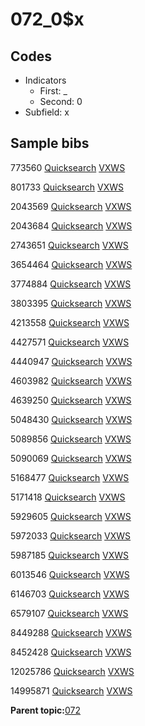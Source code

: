 # 072\_0$x

## Codes

-   Indicators
    -   First: \_
    -   Second: 0
-   Subfield: x

## Sample bibs

773560 [Quicksearch](https://search.library.yale.edu/catalog/773560) [VXWS](http://prodorbis.library.yale.edu:7014/vxws/GetHoldingsService?bibId=773560)

801733 [Quicksearch](https://search.library.yale.edu/catalog/801733) [VXWS](http://prodorbis.library.yale.edu:7014/vxws/GetHoldingsService?bibId=801733)

2043569 [Quicksearch](https://search.library.yale.edu/catalog/2043569) [VXWS](http://prodorbis.library.yale.edu:7014/vxws/GetHoldingsService?bibId=2043569)

2043684 [Quicksearch](https://search.library.yale.edu/catalog/2043684) [VXWS](http://prodorbis.library.yale.edu:7014/vxws/GetHoldingsService?bibId=2043684)

2743651 [Quicksearch](https://search.library.yale.edu/catalog/2743651) [VXWS](http://prodorbis.library.yale.edu:7014/vxws/GetHoldingsService?bibId=2743651)

3654464 [Quicksearch](https://search.library.yale.edu/catalog/3654464) [VXWS](http://prodorbis.library.yale.edu:7014/vxws/GetHoldingsService?bibId=3654464)

3774884 [Quicksearch](https://search.library.yale.edu/catalog/3774884) [VXWS](http://prodorbis.library.yale.edu:7014/vxws/GetHoldingsService?bibId=3774884)

3803395 [Quicksearch](https://search.library.yale.edu/catalog/3803395) [VXWS](http://prodorbis.library.yale.edu:7014/vxws/GetHoldingsService?bibId=3803395)

4213558 [Quicksearch](https://search.library.yale.edu/catalog/4213558) [VXWS](http://prodorbis.library.yale.edu:7014/vxws/GetHoldingsService?bibId=4213558)

4427571 [Quicksearch](https://search.library.yale.edu/catalog/4427571) [VXWS](http://prodorbis.library.yale.edu:7014/vxws/GetHoldingsService?bibId=4427571)

4440947 [Quicksearch](https://search.library.yale.edu/catalog/4440947) [VXWS](http://prodorbis.library.yale.edu:7014/vxws/GetHoldingsService?bibId=4440947)

4603982 [Quicksearch](https://search.library.yale.edu/catalog/4603982) [VXWS](http://prodorbis.library.yale.edu:7014/vxws/GetHoldingsService?bibId=4603982)

4639250 [Quicksearch](https://search.library.yale.edu/catalog/4639250) [VXWS](http://prodorbis.library.yale.edu:7014/vxws/GetHoldingsService?bibId=4639250)

5048430 [Quicksearch](https://search.library.yale.edu/catalog/5048430) [VXWS](http://prodorbis.library.yale.edu:7014/vxws/GetHoldingsService?bibId=5048430)

5089856 [Quicksearch](https://search.library.yale.edu/catalog/5089856) [VXWS](http://prodorbis.library.yale.edu:7014/vxws/GetHoldingsService?bibId=5089856)

5090069 [Quicksearch](https://search.library.yale.edu/catalog/5090069) [VXWS](http://prodorbis.library.yale.edu:7014/vxws/GetHoldingsService?bibId=5090069)

5168477 [Quicksearch](https://search.library.yale.edu/catalog/5168477) [VXWS](http://prodorbis.library.yale.edu:7014/vxws/GetHoldingsService?bibId=5168477)

5171418 [Quicksearch](https://search.library.yale.edu/catalog/5171418) [VXWS](http://prodorbis.library.yale.edu:7014/vxws/GetHoldingsService?bibId=5171418)

5929605 [Quicksearch](https://search.library.yale.edu/catalog/5929605) [VXWS](http://prodorbis.library.yale.edu:7014/vxws/GetHoldingsService?bibId=5929605)

5972033 [Quicksearch](https://search.library.yale.edu/catalog/5972033) [VXWS](http://prodorbis.library.yale.edu:7014/vxws/GetHoldingsService?bibId=5972033)

5987185 [Quicksearch](https://search.library.yale.edu/catalog/5987185) [VXWS](http://prodorbis.library.yale.edu:7014/vxws/GetHoldingsService?bibId=5987185)

6013546 [Quicksearch](https://search.library.yale.edu/catalog/6013546) [VXWS](http://prodorbis.library.yale.edu:7014/vxws/GetHoldingsService?bibId=6013546)

6146703 [Quicksearch](https://search.library.yale.edu/catalog/6146703) [VXWS](http://prodorbis.library.yale.edu:7014/vxws/GetHoldingsService?bibId=6146703)

6579107 [Quicksearch](https://search.library.yale.edu/catalog/6579107) [VXWS](http://prodorbis.library.yale.edu:7014/vxws/GetHoldingsService?bibId=6579107)

8449288 [Quicksearch](https://search.library.yale.edu/catalog/8449288) [VXWS](http://prodorbis.library.yale.edu:7014/vxws/GetHoldingsService?bibId=8449288)

8452428 [Quicksearch](https://search.library.yale.edu/catalog/8452428) [VXWS](http://prodorbis.library.yale.edu:7014/vxws/GetHoldingsService?bibId=8452428)

12025786 [Quicksearch](https://search.library.yale.edu/catalog/12025786) [VXWS](http://prodorbis.library.yale.edu:7014/vxws/GetHoldingsService?bibId=12025786)

14995871 [Quicksearch](https://search.library.yale.edu/catalog/14995871) [VXWS](http://prodorbis.library.yale.edu:7014/vxws/GetHoldingsService?bibId=14995871)

**Parent topic:**[072](../../tags/072/072.md)

